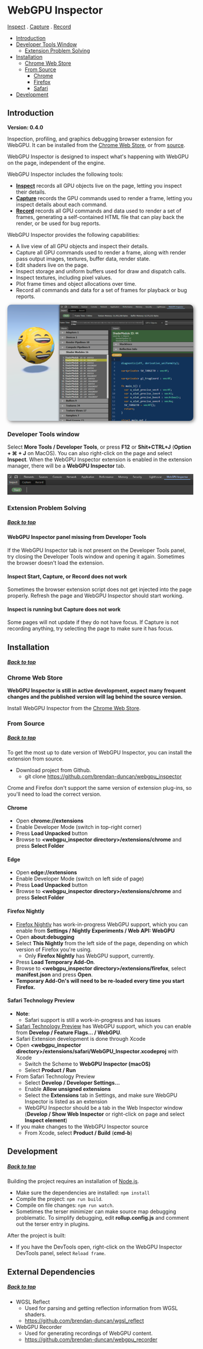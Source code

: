 # WebGPU Inspector

[Inspect](docs/inspect.md) . [Capture](docs/capture.md) . [Record](docs/record.md)

* [Introduction](#introduction)
* [Developer Tools Window](#developer-tools-window)
  * [Extension Problem Solving](#problem-solving)
* [Installation](#installation)
  * [Chrome Web Store](#chrome-web-store)
  * [From Source](#from-source)
    * [Chrome](#chrome)
    * [Firefox](#firefox-nightly)
    * [Safari](#safari-technology-preview)
* [Development](#development)


## Introduction

**Version: 0.4.0**

Inspection, profiling, and graphics debugging browser extension for WebGPU. It can be installed from the [Chrome Web Store](https://chromewebstore.google.com/detail/webgpu-inspector/holcbbnljhkpkjkhgkagjkhhpeochfal), or from [source](#from-source).

WebGPU Inspector is designed to inspect what's happening with WebGPU on the page, independent of the engine.

WebGPU Inspector includes the following tools:

* **[Inspect](docs/inspect.md)** records all GPU objects live on the page, letting you inspect their details.
* **[Capture](docs/capture.md)** records the GPU commands used to render a frame, letting you inspect details about each command.
* **[Record](docs/record.md)** records all GPU commands and data used to render a set of frames, generating a self-contained HTML file that can play back the render, or be used for bug reports.

WebGPU Inspector provides the following capabilities:
* A live view of all GPU objects and inspect their details.
* Capture all GPU commands used to render a frame, along with render pass output images, textures, buffer data, render state.
* Edit shaders live on the page.
* Inspect storage and uniform buffers used for draw and dispatch calls.
* Inspect textures, including pixel values.
* Plot frame times and object allocations over time.
* Record all commands and data for a set of frames for playback or bug reports.

<a href="docs/images/webgpu_inspector_screen.png">
<img src="docs/images/webgpu_inspector_screen.png" style="width: 512px; border-radius: 10px; box-shadow: 3px 3px 10px rgba(0,0,0,0.5);">
</a>

### Developer Tools window
Select __More Tools / Developer Tools__, or press __F12__ or __Shit+CTRL+J__ (__Option + ⌘ + J__ on MacOS). You can also right-click on the page and select __Inspect__. When the WebGPU Inspector extension is enabled in the extension manager, there will be a **WebGPU Inspector** tab.

![WebGPU Inspector Panel](docs/images/webgpu_inspector_panel.png)

### Extension Problem Solving

##### [Back to top](#webgpu-inspector)

#### WebGPU Inspector panel missing from Developer Tools

If the WebGPU Inspector tab is not present on the Developer Tools panel, try closing the Developer Tools window and opening it again. Sometimes the browser doesn't load the extension.

#### Inspect Start, Capture, or Record does not work

Sometimes the browser extension script does not get injected into the page properly. Refresh the page and WebGPU Inspector should start working.

#### Inspect is running but Capture does not work

Some pages will not update if they do not have focus. If Capture is not recording anything, try selecting the page to make sure it has focus.


## Installation

##### [Back to top](#webgpu-inspector)

### Chrome Web Store

**WebGPU Inspector is still in active development, expect many frequent changes and the published version will lag behind the source version.**

Install WebGPU Inspector from the [Chrome Web Store](https://chromewebstore.google.com/detail/webgpu-inspector/holcbbnljhkpkjkhgkagjkhhpeochfal).

### From Source

##### [Back to top](#webgpu-inspector)

To get the most up to date version of WebGPU Inspector, you can install the extension from source.

- Download project from Github.
  - git clone https://github.com/brendan-duncan/webgpu_inspector

Crome and Firefox don't support the same version of extension plug-ins, so you'll need to load the correct version.

#### Chrome
- Open **chrome://extensions**
- Enable Developer Mode (switch in top-right corner)
- Press **Load Unpacked** button
- Browse to **<webgpu_inspector directory>/extensions/chrome** and press **Select Folder**

#### Edge
- Open **edge://extensions**
- Enable Developer Mode (switch on left side of page)
- Press **Load Unpacked** button
- Browse to **<webgpu_inspector directory>/extensions/chrome** and press **Select Folder**

#### Firefox Nightly
- [Firefox Nightly](https://www.mozilla.org/en-US/firefox/channel/desktop/) has work-in-progress WebGPU support, which you can enable from **Settings / Nightly Experiments / Web API: WebGPU**
- Open **about:debugging**
- Select **This Nightly** from the left side of the page, depending on which version of Firefox you're using.
  - Only **Firefox Nightly** has WebGPU support, currently.
- Press **Load Temporary Add-On**.
- Browse to **<webgpu_inspector directory>/extensions/firefox**, select **manifest.json** and press **Open**.
- **Temporary Add-On's will need to be re-loaded every time you start Firefox.**

#### Safari Technology Preview
- **Note**:
  - Safari support is still a work-in-progress and has issues
- [Safari Technology Preview](https://developer.apple.com/safari/technology-preview/) has WebGPU support, which you can enable from **Develop / Feature Flags... / WebGPU**.
- Safari Extension development is done through Xcode
- Open **<webgpu_inspector directory>/extensions/safari/WebGPU_Inspector.xcodeproj** with Xcode
  - Switch the Scheme to **WebGPU Inspector (macOS)**
  - Select **Product / Run**
- From Safari Technology Preview
  - Select **Develop / Developer Settings...**
  - Enable **Allow unsigned extensions**
  - Select the **Extensions** tab in Settings, and make sure WebGPU Inspector is listed as an extension
  - WebGPU Inspector should be a tab in the Web Inspector window (**Develop / Show Web Inspector** or right-click on page and select **Inspect element**)
- If you make changes to the WebGPU Inspector source
  - From Xcode, select **Product / Build** (**cmd-b**)

## Development

##### [Back to top](#webgpu-inspector)

Building the project requires an installation of [Node.js](https://nodejs.org/en/).

- Make sure the dependencies are installed: `npm install`
- Compile the project: `npm run build`.
- Compile on file changes: `npm run watch`.
- Sometimes the terser minimizer can make source map debugging problematic. To simplify debugging, edit **rollup.config.js** and comment out the terser entry in plugins.

After the project is built:

- If you have the DevTools open, right-click on the WebGPU Inspector DevTools panel, select `Reload frame`.

## External Dependencies

##### [Back to top](#webgpu-inspector)

* WGSL Reflect
  * Used for parsing and getting reflection information from WGSL shaders.
  * https://github.com/brendan-duncan/wgsl_reflect
* WebGPU Recorder
  * Used for generating recordings of WebGPU content.
  * https://github.com/brendan-duncan/webgpu_recorder

